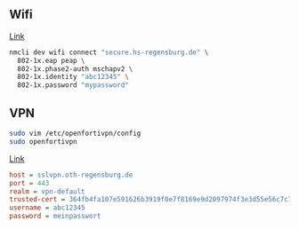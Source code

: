 ## Wifi

[Link](https://rzwww.oth-regensburg.de/supportwiki/doku.php?id=en:public:wlan:linux)
```bash
nmcli dev wifi connect "secure.hs-regensburg.de" \
  802-1x.eap peap \
  802-1x.phase2-auth mschapv2 \
  802-1x.identity "abc12345" \
  802-1x.password "mypassword"
```

## VPN

```bash
sudo vim /etc/openfortivpn/config
sudo openfortivpn
```
[Link](https://rzwww.oth-regensburg.de/supportwiki/doku.php?id=public:netz:vpn_forticlient_linux)

```ini
host = sslvpn.oth-regensburg.de
port = 443
realm = vpn-default
trusted-cert = 364fb4fa107e591626b3919f0e7f8169e9d2097974f3e3d55e56c7c756a1f94a
username = abc12345
password = meinpasswort
```